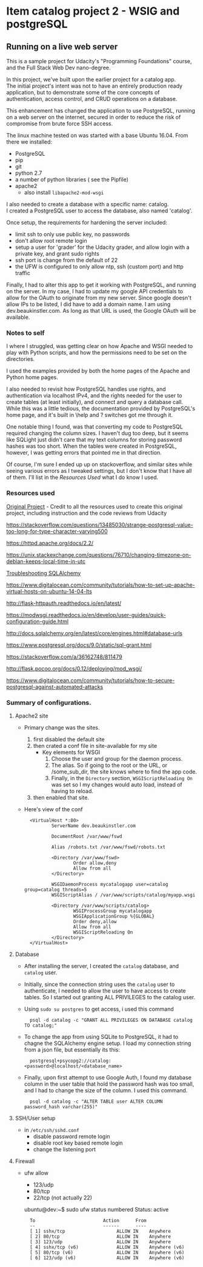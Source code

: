# Item catalog project 2 - WSIG and postgreSQL


## Running on a live web server


This is a sample project for Udacity's "Programming Foundations" course, and the Full Stack Web Dev nano-degree.

In this project, we've built upon the earlier project for a catalog app.  
The initial project's intent was not to have an entirely production ready application, but to demonstrate some of the core concepts 
of authentication, access control, and CRUD operations on a database.

This enhancement has changed the application to use PostgreSQL, running on a web server on the internet, secured in order
to reduce the risk of compromise from brute force SSH access. 

The linux machine tested on was started with a base Ubuntu 16.04.  From there we installed:
- PostgreSQL
- pip
- git
- python 2.7
- a number of python libraries ( see the Pipfile)
- apache2
	- also install `libapache2-mod-wsgi`

I also needed to create a database with a specific name: catalog.  
I created a PostgreSQL user to access the database, also named 'catalog'.

Once setup, the requirements for hardening the server included:
- limit ssh to only use public key, no passwords
- don't allow root remote login
- setup a user for 'grader' for the Udacity grader, and allow login with a private key, and grant sudo rights
- ssh port is change from the default of 22
- the UFW is configured to only allow ntp, ssh (custom port) and http traffic

Finally, I had to alter this app to get it working with PostgreSQL, and running on the server.
In my case, I had to update my google API credentials to allow for the OAuth to originate from my new server.
Since google doesn't allow IPs to be listed, I did have to add a domain name.  I am using dev.beaukinstler.com. 
As long as that URL is used, the Google OAuth will be available.  

### Notes to self
I where I struggled, was getting clear on how Apache and WSGI needed to play with Python scripts, and how the 
permissions need to be set on the directories.  

I used the examples provided by both the home pages of the Apache and Python home pages.

I also needed to revisit how PostgreSQL handles use rights, and authentication via localhost IPv4, and the 
rights needed for the user to create tables (at least initially), and connect and query a database call.
While this was a little tedious, the documentation provided by PostgreSQL's home page, and it's built in 
\help and \? switches got me through it.

One notable thing I found, was that converting my code to PostgreSQL required changing the column sizes.  I haven't dug too
deep, but it seems like SQLight just didn't care that my text columns for storing password hashes was too short.
When the tables were created in PostgreSQL, however, I was getting errors that pointed me in that direction.

Of course, I'm sure I ended up up on stackoverflow, and similar sites while seeing various errors as I tweaked settings,
but I don't know that I have all of them. I'll list in the _Resources Used_ what I do know I used.

### Resources used
[Original Project](https://github.com/beaukinstler/fswd-item-catalog)
	- Credit to all the resources used to create this original project, including instruction and the code reviews from Udacity

https://stackoverflow.com/questions/13485030/strange-postgresql-value-too-long-for-type-character-varying500

https://httpd.apache.org/docs/2.2/

https://unix.stackexchange.com/questions/76710/changing-timezone-on-debian-keeps-local-time-in-utc

[Troubleshooting SQLAlchemy](http://docs.sqlalchemy.org/en/latest/faq/sessions.html#this-session-s-transaction-has-been-rolled-back-due-to-a-previous-exception-during-flush-or-similar)

https://www.digitalocean.com/community/tutorials/how-to-set-up-apache-virtual-hosts-on-ubuntu-14-04-lts


http://flask-httpauth.readthedocs.io/en/latest/

https://modwsgi.readthedocs.io/en/develop/user-guides/quick-configuration-guide.html

http://docs.sqlalchemy.org/en/latest/core/engines.html#database-urls

https://www.postgresql.org/docs/9.0/static/sql-grant.html

https://stackoverflow.com/a/36162748/811479

http://flask.pocoo.org/docs/0.12/deploying/mod_wsgi/

https://www.digitalocean.com/community/tutorials/how-to-secure-postgresql-against-automated-attacks






### Summary of configurations.

1. Apache2 site
	- Primary change was the sites.
		1. first disabled the default site
		2. then crated a conf file in site-available for my site
			* Key elements for WSGI
				1. Choose the user and group for the daemon process.
				2. The alias. So if going to the root or the URL, or /some_sub_dir,
					the site knows where to find the app code.
				3. Finally, in the `Directory` section, `WSGIScriptReloading On` was 
					set so I my changes would auto load, instead of having to reload.	
		3. then enabled that site.
	- Here's view of the conf

			<VirtualHost *:80>
					ServerName dev.beaukinstler.com
					
					DocumentRoot /var/www/fswd

					Alias /robots.txt /var/www/fswd/robots.txt     
					
					<Directory /var/www/fswd>
							Order allow,deny
							Allow from all
					</Directory>

					WSGIDaemonProcess mycatalogapp user=catalog group=catalog threads=5
					WSGIScriptAlias / /var/www/scripts/catalog/myapp.wsgi

					<Directory /var/www/scripts/catalog>
							WSGIProcessGroup mycatalogapp
							WSGIApplicationGroup %{GLOBAL}
							Order deny,allow
							Allow from all
							WSGIScriptReloading On
					</Directory>
			</VirtualHost>


2. Database 
	- After installing the server, I created the `catalog` database, and `catalog` user.
	- Initially, since the connection string uses the `catalog` user to authenticate,
		I needed to allow the user to have access to create tables. So I started out granting ALL PRIVILEGES to the catalog user. 
	- Using `sudo su postgres` to get access, i used this command
		 	
			psql -d catalog -c "GRANT ALL PRIVILEGES ON DATABASE catalog TO catalog;"
	- To change the app from using SQLite to PostgreSQL, it had to chagne the SQLAlchemy
		engine setup. I load my connection string from a json file, but essentially its this:

			postgresql+psycopg2://catalog:<password>@localhost/<database_name>
	- Finally, upon first attempt to use Google Auth, I found my database column in the user
		table that hold the password hash was too small, and I had to change the size of the column.  I used this command.

			psql -d catalog -c "ALTER TABLE user ALTER COLUMN password_hash varchar(255)" 

3. SSH/User setup
	- in `/etc/ssh/sshd.conf`
		- disable password remote login
		- disable root key based remote login
		- change the listening port

4. Firewall
	- ufw allow
		- 123/udp
		- 80/tcp
		- 22/tcp (not actually 22)

		ubuntu@dev:~$ sudo ufw status numbered
		Status: active

			To                         Action      From
			--                         ------      ----
			[ 1] sshx/tcp                   ALLOW IN    Anywhere                  
			[ 2] 80/tcp                     ALLOW IN    Anywhere                  
			[ 3] 123/udp                    ALLOW IN    Anywhere                  
			[ 4] sshx/tcp (v6)              ALLOW IN    Anywhere (v6)             
			[ 5] 80/tcp (v6)                ALLOW IN    Anywhere (v6)             
			[ 6] 123/udp (v6)               ALLOW IN    Anywhere (v6)


